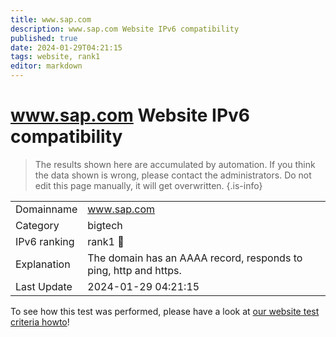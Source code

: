 ```yaml
---
title: www.sap.com
description: www.sap.com Website IPv6 compatibility
published: true
date: 2024-01-29T04:21:15
tags: website, rank1
editor: markdown
---
```


# www.sap.com Website IPv6 compatibility

> The results shown here are accumulated by automation. If you think the data shown is wrong, please contact the administrators. 
> Do not edit this page manually, it will get overwritten.
{.is-info}


|   |   |
| - | - |
| Domainname | www.sap.com
| Category | bigtech |
| IPv6 ranking | rank1 :1st_place_medal: |
| Explanation | The domain has an AAAA record, responds to ping, http and https. |
| Last Update | 2024-01-29 04:21:15 |

To see how this test was performed, please have a look at [our website test criteria howto](/howto/testcriteria/website)!

